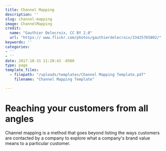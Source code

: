 ```yaml
---
title: Channel Mapping
description: ''
slug: channel-mapping
image: ChannelMapping
credit:
  name: "Gauthier Delecroix, CC BY 2.0"
  url: "https:// www.flickr.com/photos/gauthierdelecroix/33425765802/"
keywords: ''
categories:
- ''
- ''
date: 2017-10-31 21:28:43 -0500
type: page
template_files:
  - filepath: "/uploads/templates/Channel Mapping Template.pdf"
    filename: "Channel Mapping Template"

---
```

# Reaching your customers from all angles

Channel mapping is a method that goes beyond listing the ways customers are contacted by a company to explore what a company's brand value means to a particular customer.
